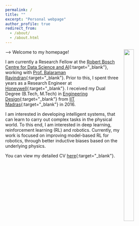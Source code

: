 ```yaml
---
permalink: /
title: ""
excerpt: "Personal webpage"
author_profile: true
redirect_from: 
  - /about/
  - /about.html
---
```

<!-- <p style="margin-top:-5%">
<!-- <img src="https://adi3e08.github.io/images/profile_picture.jpg" width="16%" height="24%" style="float:right"/> -->
<img src="https://adi3e08.github.io/images/adithya_image_zoom.jpg" width="25%" height="37.5%" style="float:right;padding: 0px 0px 20px 10px"/>
</p> -->
Welcome to my homepage!

I am currently a Research Fellow at the [Robert Bosch Centre for Data Science and AI](https://rbcdsai.iitm.ac.in/){:target="_blank"}, working with [Prof. Balaraman Ravindran](https://www.cse.iitm.ac.in/~ravi/){:target="_blank"}. Prior to this, I spent three years as a Research Engineer at [Honeywell](https://www.honeywell.com){:target="_blank"}. I received my Dual Degree (B.Tech, M.Tech) in [Engineering Design](https://ed.iitm.ac.in){:target="_blank"} from [IIT Madras](https://www.iitm.ac.in/){:target="_blank"} in 2016.

I am interested in developing intelligent systems, that can learn to carry out complex tasks in the physical world. To this end, I am interested in deep learning, reinforcement learning (RL) and robotics. Currently, my work is focused on improving model-based RL for robotics, through better inductive biases based on the underlying physics.

You can view my detailed CV [here](https://adi3e08.github.io/files/cv.pdf){:target="_blank"}.
